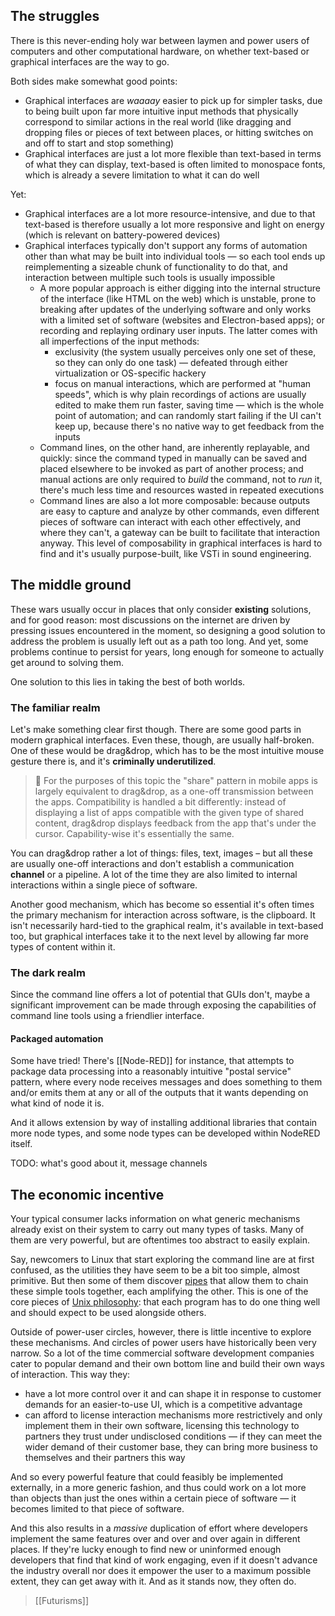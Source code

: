 ---
---

## The struggles

There is this never-ending holy war between laymen and power users of computers and other computational hardware, on whether text-based or graphical interfaces are the way to go.

Both sides make somewhat good points:

* Graphical interfaces are *waaaay* easier to pick up for simpler tasks, due to being built upon far more intuitive input methods that physically correspond to similar actions in the real world (like dragging and dropping files or pieces of text between places, or hitting switches on and off to start and stop something)
* Graphical interfaces are just a lot more flexible than text-based in terms of what they can display, text-based is often limited to monospace fonts, which is already a severe limitation to what it can do well

Yet:

* Graphical interfaces are a lot more resource-intensive, and due to that text-based is therefore usually a lot more responsive and light on energy (which is relevant on battery-powered devices)
* Graphical interfaces typically don't support any forms of automation other than what may be built into individual tools — so each tool ends up reimplementing a sizeable chunk of functionality to do that, and interaction between multiple such tools is usually impossible
    * A more popular approach is either digging into the internal structure of the interface (like HTML on the web) which is unstable, prone to breaking after updates of the underlying software and only works with a limited set of software (websites and Electron-based apps); or recording and replaying ordinary user inputs. The latter comes with all imperfections of the input methods:
        * exclusivity (the system usually perceives only one set of these, so they can only do one task) — defeated through either virtualization or OS-specific hackery
        * focus on manual interactions, which are performed at "human speeds", which is why plain recordings of actions are usually edited to make them run faster, saving time — which is the whole point of automation; and can randomly start failing if the UI can't keep up, because there's no native way to get feedback from the inputs
    * Command lines, on the other hand, are inherently replayable, and quickly: since the command typed in manually can be saved and placed elsewhere to be invoked as part of another process; and manual actions are only required to *build* the command, not to *run* it, there's much less time and resources wasted in repeated executions
    * Command lines are also a lot more composable: because outputs are easy to capture and analyze by other commands, even different pieces of software can interact with each other effectively, and where they can't, a gateway can be built to facilitate that interaction anyway. This level of composability in graphical interfaces is hard to find and it's usually purpose-built, like VSTi in sound engineering.

## The middle ground

These wars usually occur in places that only consider **existing** solutions, and for good reason: most discussions on the internet are driven by pressing issues encountered in the moment, so designing a good solution to address the problem is usually left out as a path too long. And yet, some problems continue to persist for years, long enough for someone to actually get around to solving them.

One solution to this lies in taking the best of both worlds.

### The familiar realm

Let's make something clear first though. There are some good parts in modern graphical interfaces. Even these, though, are usually half-broken. One of these would be drag&drop, which has to be the most intuitive mouse gesture there is, and it's **criminally underutilized**.

> 📝 For the purposes of this topic the "share" pattern in mobile apps is largely equivalent to drag&drop, as a one-off transmission between the apps. Compatibility is handled a bit differently: instead of displaying a list of apps compatible with the given type of shared content, drag&drop displays feedback from the app that's under the cursor. Capability-wise it's essentially the same.

You can drag&drop rather a lot of things: files, text, images – but all these are usually one-off interactions and don't establish a communication **channel** or a pipeline. A lot of the time they are also limited to internal interactions within a single piece of software.

Another good mechanism, which has become so essential it's often times the primary mechanism for interaction across software, is the clipboard. It isn't necessarily hard-tied to the graphical realm, it's available in text-based too, but graphical interfaces take it to the next level by allowing far more types of content within it.

### The dark realm

Since the command line offers a lot of potential that GUIs don't, maybe a significant improvement can be made through exposing the capabilities of command line tools using a friendlier interface.

#### Packaged automation

Some have tried! There's [[Node-RED]] for instance, that attempts to package data processing into a reasonably intuitive "postal service" pattern, where every node receives messages and does something to them and/or emits them at any or all of the outputs that it wants depending on what kind of node it is.

And it allows extension by way of installing additional libraries that contain more node types, and some node types can be developed within NodeRED itself.

TODO: what's good about it, message channels

## The economic incentive

Your typical consumer lacks information on what generic mechanisms already exist on their system to carry out many types of tasks. Many of them are very powerful, but are oftentimes too abstract to easily explain.

Say, newcomers to Linux that start exploring the command line are at first confused, as the utilities they have seem to be a bit too simple, almost primitive. But then some of them discover [pipes](https://en.wikipedia.org/wiki/Pipeline_(Unix)) that allow them to chain these simple tools together, each amplifying the other. This is one of the core pieces of [Unix philosophy](https://en.wikipedia.org/wiki/Unix_philosophy): that each program has to do one thing well and should expect to be used alongside others.

Outside of power-user circles, however, there is little incentive to explore these mechanisms. And circles of power users have historically been very narrow. So a lot of the time commercial software development companies cater to popular demand and their own bottom line and build their own ways of interaction. This way they:

- have a lot more control over it and can shape it in response to customer demands for an easier-to-use UI, which is a competitive advantage
- can afford to license interaction mechanisms more restrictively and only implement them in their own software, licensing this technology to partners they trust under undisclosed conditions — if they can meet the wider demand of their customer base, they can bring more business to themselves and their partners this way

And so every powerful feature that could feasibly be implemented externally, in a more generic fashion, and thus could work on a lot more than objects than just the ones within a certain piece of software — it becomes limited to that piece of software.

And this also results in a *massive* duplication of effort where developers implement the same features over and over and over again in different places. If they're lucky enough to find new or uninformed enough developers that find that kind of work engaging, even if it doesn't advance the industry overall nor does it empower the user to a maximum possible extent, they can get away with it. And as it stands now, they often do.

> [[Futurisms]]